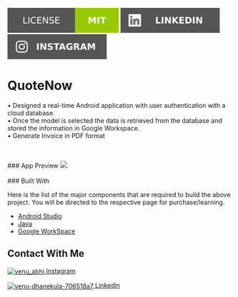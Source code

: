 [![MIT License][license-shield]][license-url]
[![LinkedIn][linkedin-shield]][linkedin-url]
[![Instagram][Instagram-shield]][Instagram-url]



# QuoteNow

• Designed a real-time Android application with user authentication with a cloud database.
<br>
• Once the model is selected the data is retrieved from the database and stored the information in Google Workspace.
<br>
• Generate Invoice in PDF format

<br>
<br>
### App Preview
<a >
      <img src="Media/appWorking.gif" >
</a> 

<br>
<br>
### Built With

Here is the list of the major components that are required to build the above project.
You will be directed to the respective page for purchase/learning.
* [Android Studio](https://developer.android.com/studio?gclid=EAIaIQobChMI8YnLx9exgQMVmx6DAx1hjwr_EAAYASAAEgJbMfD_BwE&gclsrc=aw.ds)
* [Java](https://dev.java/learn/)
* [Google WorkSpace](https://workspace.google.com/intl/en_in/lp/business/?utm_source=google&utm_medium=cpc&utm_campaign=1605214-Workspace-APAC-IN-en-BKWS-EXA-HV&utm_content=text-ad-none-none-DEV_c-CRE_608675944021-ADGP_Hybrid%20%7C%20BKWS%20-%20EXA%20%7C%20Txt_Workspace-KWID_43700071931905343-kwd-1165071827472&userloc_9301176-network_g&utm_term=KW_google%20workspace&gad=1&gclid=EAIaIQobChMIwveGm9ixgQMV4oJmAh3s0QHuEAAYASAAEgJmivD_BwE&gclsrc=aw.ds)


<!-- CONTACT -->
## Contact With Me

<p align="left">
<a href="https://instagram.com/venu_abhi" target="blank"><img align="center" src="https://raw.githubusercontent.com/rahuldkjain/github-profile-readme-generator/master/src/images/icons/Social/instagram.svg" alt="venu_abhi" height="30" width="40" /> Instagram</a>
  
<br />
  
<a href="https://linkedin.com/in/venu-dhanekula-706518a7" target="blank"><img align="center" src="https://raw.githubusercontent.com/rahuldkjain/github-profile-readme-generator/master/src/images/icons/Social/linked-in-alt.svg" alt="venu-dhanekula-706518a7" height="30" width="40" /> Linkedin</a>
</p>

<!-- MARKDOWN LINKS & IMAGES -->
[license-shield]: https://github.com/VenuDhanekula/LogoImages/blob/main/LicenceMIT_Logo.svg
[license-url]: https://github.com/VenuDhanekula/FaceFeatureDetection_Python_OpenCV/blob/main/LICENSE

[linkedin-shield]: https://github.com/VenuDhanekula/LogoImages/blob/main/LinkedIn_Logo.svg
[linkedin-url]: https://linkedin.com/in/venu-dhanekula-706518a7

[Instagram-shield]: https://github.com/VenuDhanekula/LogoImages/blob/main/Instagram_Logo.svg
[Instagram-url]: https://instagram.com/venu_abhi
